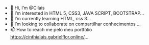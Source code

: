 - 👋 Hi, I’m @Cilais
- 👀 I’m interested in HTML 5, CSS3, JAVA SCRIPT, BOOTSTRAP...
- 🌱 I’m currently learning HTML, css 3...
- 💞️ I’m looking to collaborate on compartilhar conhecimentos ...
- 📫 How to reach me pelo meu portfólio https://cinthialais.gabrielflor.online/...

<!---
Cilais/Cilais is a ✨ special ✨ repository because its `README.md` (this file) appears on your GitHub profile.
You can click the Preview link to take a look at your changes.
--->
